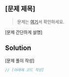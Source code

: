 ## [문제 제목]
> 문제는 [여기](https://www.acmicpc.net/problem/문제번호)서 확인하세요.

[문제 간단하게 설명]

## Solution

[문제 풀이 작성]

```javascript
// [아래에 코드 작성]

```